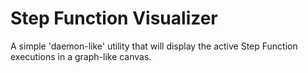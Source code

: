 ﻿# Step Function Visualizer

A simple 'daemon-like' utility that will display the active Step Function executions in a graph-like canvas.